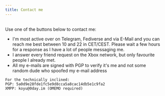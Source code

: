 ```yaml
---
title: Contact me
---
```

<style>
.fa-matrix-org {
  font-family: ForkAwesome !important;
}
</style>

<br>

<div id="discord"></div>

<div id="socialbuttons">
Use one of the buttons below to contact me:

<a href="https://koyu.space/@koyuchan" target="_blank" class="social" rel="me noopener"><i class="fab fa-mastodon"></i></a> <a href="https://t.me/bubblineyuri" class="social" target="_blank" rel="noopener"><i class="fab fa-telegram"></i></a> <a href="https://steamcommunity.com/id/bubblineyuri" class="social" target="_blank" rel="noopener"><i class="fab fa-steam"></i></a>  <a href="http://live.xbox.com/Profile?Gamertag=bubblineyuri" class="social" target="_blank" rel="noopener"><i class="fab fa-xbox"></i></a> <a href="mailto:me@koyu.space" class="social" rel="noopener"><i class="fa fa-envelope"></i></a>

</div>

* I'm most active over on Telegram, Fediverse and via E-Mail and you can reach me best between 10 and 22 in CET/CEST. Please wait a few hours for a response as I have a lot of people messaging me.
* I answer every friend request on the Xbox network, but only favourite people I already met.
* All my e-mails are signed with PGP to verify it's me and not some random dude who spoofed my e-mail address

```
For the technically inclined:
PGP: 5a0d9e28fde1fc5e9d8cca5a8cac14db5e1c9fa2
XMPP: koyu@0day.im (OMEMO required)
```
